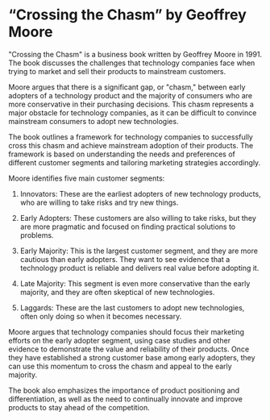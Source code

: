 # “Crossing the Chasm” by Geoffrey Moore

"Crossing the Chasm" is a business book written by Geoffrey Moore in 1991. The book discusses the challenges that technology companies face when trying to market and sell their products to mainstream customers.

Moore argues that there is a significant gap, or "chasm," between early adopters of a technology product and the majority of consumers who are more conservative in their purchasing decisions. This chasm represents a major obstacle for technology companies, as it can be difficult to convince mainstream consumers to adopt new technologies.

The book outlines a framework for technology companies to successfully cross this chasm and achieve mainstream adoption of their products. The framework is based on understanding the needs and preferences of different customer segments and tailoring marketing strategies accordingly.

Moore identifies five main customer segments:

1. Innovators: These are the earliest adopters of new technology products, who are willing to take risks and try new things.

2. Early Adopters: These customers are also willing to take risks, but they are more pragmatic and focused on finding practical solutions to problems.

3. Early Majority: This is the largest customer segment, and they are more cautious than early adopters. They want to see evidence that a technology product is reliable and delivers real value before adopting it.

4. Late Majority: This segment is even more conservative than the early majority, and they are often skeptical of new technologies.

5. Laggards: These are the last customers to adopt new technologies, often only doing so when it becomes necessary.

Moore argues that technology companies should focus their marketing efforts on the early adopter segment, using case studies and other evidence to demonstrate the value and reliability of their products. Once they have established a strong customer base among early adopters, they can use this momentum to cross the chasm and appeal to the early majority.

The book also emphasizes the importance of product positioning and differentiation, as well as the need to continually innovate and improve products to stay ahead of the competition.
